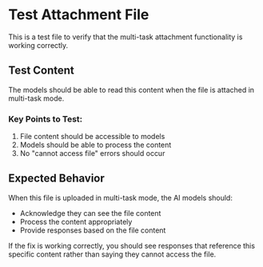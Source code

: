 # Test Attachment File

This is a test file to verify that the multi-task attachment functionality is working correctly.

## Test Content

The models should be able to read this content when the file is attached in multi-task mode.

### Key Points to Test:

1. File content should be accessible to models
2. Models should be able to process the content
3. No "cannot access file" errors should occur

## Expected Behavior

When this file is uploaded in multi-task mode, the AI models should:
- Acknowledge they can see the file content
- Process the content appropriately
- Provide responses based on the file content

If the fix is working correctly, you should see responses that reference this specific content rather than saying they cannot access the file. 